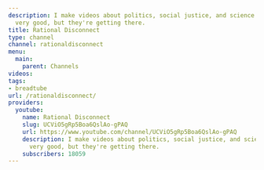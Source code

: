 ```yaml
---
description: I make videos about politics, social justice, and science. They aren't
  very good, but they're getting there.
title: Rational Disconnect
type: channel
channel: rationaldisconnect
menu:
  main:
    parent: Channels
videos:
tags:
- breadtube
url: /rationaldisconnect/
providers:
  youtube:
    name: Rational Disconnect
    slug: UCViO5gRp5Boa6QslAo-gPAQ
    url: https://www.youtube.com/channel/UCViO5gRp5Boa6QslAo-gPAQ
    description: I make videos about politics, social justice, and science. They aren't
      very good, but they're getting there.
    subscribers: 18059
---
```

